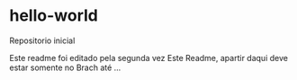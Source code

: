 # hello-world
Repositorio inicial

Este readme foi editado pela segunda vez
Este Readme, apartir daqui deve estar somente no Brach até ...
